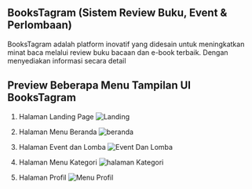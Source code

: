  ## BooksTagram (Sistem Review Buku, Event & Perlombaan)
BooksTagram adalah platform inovatif yang didesain untuk meningkatkan minat baca melalui review buku bacaan dan e-book terbaik. Dengan menyediakan informasi secara detail

## Preview Beberapa Menu Tampilan UI BooksTagram
1. Halaman Landing Page
![Landing](https://github.com/hudmusabfauzi/BoooksTagram/assets/102576674/a05eb977-a2de-4437-99aa-106cfaf388c5)

3. Halaman Menu Beranda
   ![beranda](https://github.com/hudmusabfauzi/BoooksTagram/assets/102576674/e45952c0-0c78-4210-99c9-90e8b6786ed2)

4. Halaman Event dan Lomba
   ![Event Dan Lomba](https://github.com/hudmusabfauzi/BoooksTagram/assets/102576674/e9199414-b298-49d1-9211-9bd487197fc8)

5. Halaman Menu Kategori
   ![halaman Kategori](https://github.com/hudmusabfauzi/BoooksTagram/assets/102576674/c4f4d717-7953-405b-8c31-d41b388b9c70)

6. Halaman Profil
   ![Menu Profil](https://github.com/hudmusabfauzi/BoooksTagram/assets/102576674/80621044-ffc3-42fe-a90b-cfaca29014d7)

